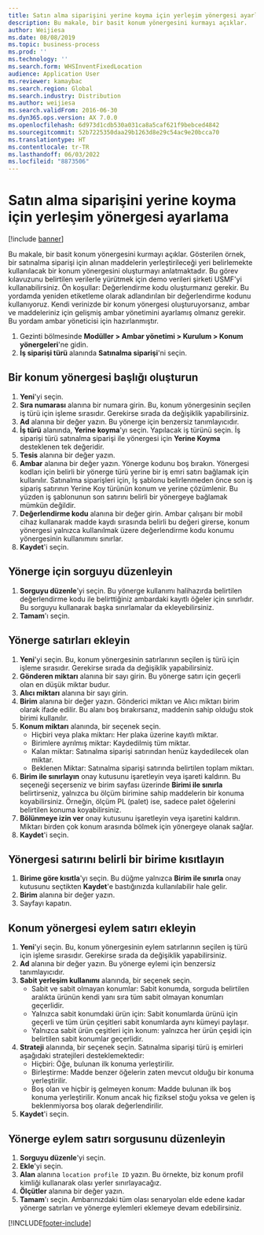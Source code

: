 ```yaml
---
title: Satın alma siparişini yerine koyma için yerleşim yönergesi ayarlama
description: Bu makale, bir basit konum yönergesini kurmayı açıklar.
author: Weijiesa
ms.date: 08/08/2019
ms.topic: business-process
ms.prod: ''
ms.technology: ''
ms.search.form: WHSInventFixedLocation
audience: Application User
ms.reviewer: kamaybac
ms.search.region: Global
ms.search.industry: Distribution
ms.author: weijiesa
ms.search.validFrom: 2016-06-30
ms.dyn365.ops.version: AX 7.0.0
ms.openlocfilehash: 6d973d1cdb530a031ca8a5caf621f9bebced4842
ms.sourcegitcommit: 52b7225350daa29b1263d8e29c54ac9e20bcca70
ms.translationtype: HT
ms.contentlocale: tr-TR
ms.lasthandoff: 06/03/2022
ms.locfileid: "8873506"
---
```

# <a name="set-up-a-location-directive-for-purchase-order-put-away"></a>Satın alma siparişini yerine koyma için yerleşim yönergesi ayarlama

[!include [banner](../../includes/banner.md)]

Bu makale, bir basit konum yönergesini kurmayı açıklar. Gösterilen örnek, bir satınalma siparişi için alınan maddelerin yerleştirileceği yeri belirlemekte kullanılacak bir konum yönergesini oluşturmayı anlatmaktadır. Bu görev kılavuzunu belirtilen verilerle yürütmek için demo verileri şirketi USMF'yi kullanabilirsiniz. Ön koşullar: Değerlendirme kodu oluşturmanız gerekir. Bu yordamda yeniden etiketleme olarak adlandırılan bir değerlendirme kodunu kullanıyoruz. Kendi verinizde bir konum yönergesi oluşturuyorsanız, ambar ve maddeleriniz için gelişmiş ambar yönetimini ayarlamış olmanız gerekir. Bu yordam ambar yöneticisi için hazırlanmıştır.

1. Gezinti bölmesinde **Modüller > Ambar yönetimi > Kurulum > Konum yönergeleri**'ne gidin.
2. **İş siparişi türü** alanında **Satınalma siparişi**'ni seçin.

## <a name="create-a-location-directive-header"></a>Bir konum yönergesi başlığı oluşturun
1. **Yeni**'yi seçin.
2. **Sıra numarası** alanına bir numara girin. Bu, konum yönergesinin seçilen iş türü için işleme sırasıdır. Gerekirse sırada da değişiklik yapabilirsiniz.  
3. **Ad** alanına bir değer yazın. Bu yönerge için benzersiz tanımlayıcıdır.  
4. **İş türü** alanında, **Yerine koyma**'yı seçin. Yapılacak iş türünü seçin. İş siparişi türü satınalma siparişi ile yönergesi için **Yerine Koyma** desteklenen tek değeridir.  
5. **Tesis** alanına bir değer yazın.
6. **Ambar** alanına bir değer yazın. Yönerge kodunu boş bırakın.  Yönergesi kodları için belirli bir yönerge türü yerine bir iş emri satırı bağlamak için kullanılır. Satınalma siparişleri için, İş şablonu belirlenmeden önce son iş sipariş satırının Yerine Koy türünün konum ve yerine çözümlenir. Bu yüzden iş şablonunun son satırını belirli bir yönergeye bağlamak mümkün değildir.   
7. **Değerlendirme kodu** alanına bir değer girin. Ambar çalışanı bir mobil cihaz kullanarak madde kaydı sırasında belirli bu değeri girerse, konum yönergesi yalnızca kullanılmak üzere değerlendirme kodu konumu yönergesinin kullanımını sınırlar.  
8. **Kaydet**'i seçin.

## <a name="edit-the-query-for-directive"></a>Yönerge için sorguyu düzenleyin
1. **Sorguyu düzenle**'yi seçin. Bu yönerge kullanımı halihazırda belirtilen değerlendirme kodu ile belirttiğiniz ambardaki kayıtlı öğeler için sınırlıdır. Bu sorguyu kullanarak başka sınırlamalar da ekleyebilirsiniz.  
2. **Tamam**'ı seçin.

## <a name="add-directive-lines"></a>Yönerge satırları ekleyin
1. **Yeni**'yi seçin. Bu, konum yönergesinin satırlarının seçilen iş türü için işleme sırasıdır. Gerekirse sırada da değişiklik yapabilirsiniz.  
2. **Gönderen miktarı** alanına bir sayı girin. Bu yönerge satırı için geçerli olan en düşük miktar budur.  
3. **Alıcı miktarı** alanına bir sayı girin.
4. **Birim** alanına bir değer yazın. Gönderici miktarı ve Alıcı miktarı birim olarak ifade edilir. Bu alanı boş bırakırsanız, maddenin sahip olduğu stok birimi kullanılır.  
5. **Konum miktarı** alanında, bir seçenek seçin.
    - Hiçbiri veya plaka miktarı: Her plaka üzerine kayıtlı miktar.  
    - Birimlere ayrılmış miktar: Kaydedilmiş tüm miktar.  
    - Kalan miktar: Satınalma siparişi satırından henüz kaydedilecek olan miktar.  
    - Beklenen Miktar: Satınalma siparişi satırında belirtilen toplam miktarı.  
6. **Birim ile sınırlayın** onay kutusunu işaretleyin veya işareti kaldırın. Bu seçeneği seçerseniz ve birim sayfası üzerinde **Birimi ile sınırla** belirtirseniz, yalnızca bu ölçüm birimine sahip maddelerin bir konuma koyabilirsiniz. Örneğin, ölçüm PL (palet) ise, sadece palet öğelerini belirtilen konuma koyabilirsiniz.  
7. **Bölünmeye izin ver** onay kutusunu işaretleyin veya işaretini kaldırın. Miktarı birden çok konum arasında bölmek için yönergeye olanak sağlar.  
8. **Kaydet**'i seçin.

## <a name="restrict-the-directive-line-to-a-specific-unit"></a>Yönergesi satırını belirli bir birime kısıtlayın
1. **Birime göre kısıtla**'yı seçin. Bu düğme yalnızca **Birim ile sınırla** onay kutusunu seçtikten **Kaydet**'e bastığınızda kullanılabilir hale gelir.  
2. **Birim** alanına bir değer yazın.
3. Sayfayı kapatın.

## <a name="add-a-location-directive-action-line"></a>Konum yönergesi eylem satırı ekleyin
1. **Yeni**'yi seçin. Bu, konum yönergesinin eylem satırlarının seçilen iş türü için işleme sırasıdır. Gerekirse sırada da değişiklik yapabilirsiniz.  
2. **Ad** alanına bir değer yazın. Bu yönerge eylemi için benzersiz tanımlayıcıdır.  
3. **Sabit yerleşim kullanımı** alanında, bir seçenek seçin.
    - Sabit ve sabit olmayan konumlar: Sabit konumda, sorguda belirtilen aralıkta ürünün kendi yanı sıra tüm sabit olmayan konumları geçerlidir.  
    - Yalnızca sabit konumdaki ürün için: Sabit konumlarda ürünü için geçerli ve tüm ürün çeşitleri sabit konumlarda aynı kümeyi paylaşır.  
    - Yalnızca sabit ürün çeşitleri için konum: yalnızca her ürün çeşidi için belirtilen sabit konumlar geçerlidir.  
4. **Strateji** alanında, bir seçenek seçin. Satınalma siparişi türü iş emirleri aşağıdaki stratejileri desteklemektedir: 
    - Hiçbiri: Öğe, bulunan ilk konuma yerleştirilir.  
    - Birleştirme: Madde benzer öğelerin zaten mevcut olduğu bir konuma yerleştirilir.  
    - Boş olan ve hiçbir iş gelmeyen konum: Madde bulunan ilk boş konuma yerleştirilir. Konum ancak hiç fiziksel stoğu yoksa ve gelen iş beklenmiyorsa boş olarak değerlendirilir.  
5. **Kaydet**'i seçin.

## <a name="edit-the-query-for-directive-action-line"></a>Yönerge eylem satırı sorgusunu düzenleyin
1. **Sorguyu düzenle**'yi seçin.
2. **Ekle**'yi seçin.
3. **Alan** alanına `location profile ID` yazın. Bu örnekte, biz konum profil kimliği kullanarak olası yerler sınırlayacağız.  
4. **Ölçütler** alanına bir değer yazın.
5. **Tamam**'ı seçin. Ambarınızdaki tüm olası senaryoları elde edene kadar yönerge satırları ve yönerge eylemleri eklemeye devam edebilirsiniz.  



[!INCLUDE[footer-include](../../../includes/footer-banner.md)]